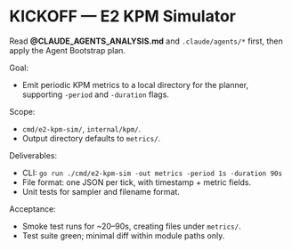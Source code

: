 # KICKOFF — E2 KPM Simulator

Read **@CLAUDE_AGENTS_ANALYSIS.md** and `.claude/agents/*` first, then apply the Agent Bootstrap plan.

Goal:
- Emit periodic KPM metrics to a local directory for the planner, supporting `-period` and `-duration` flags.

Scope:
- `cmd/e2-kpm-sim/`, `internal/kpm/`.
- Output directory defaults to `metrics/`.

Deliverables:
- CLI: `go run ./cmd/e2-kpm-sim -out metrics -period 1s -duration 90s`
- File format: one JSON per tick, with timestamp + metric fields.
- Unit tests for sampler and filename format.

Acceptance:
- Smoke test runs for ~20–90s, creating files under `metrics/`.
- Test suite green; minimal diff within module paths only.
